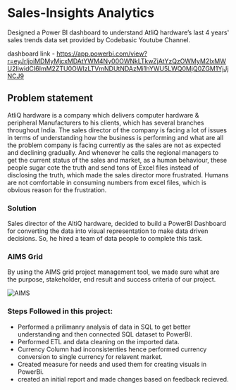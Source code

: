# Sales-Insights Analytics
Designed a Power BI dashboard to understand AtliQ hardware’s last 4 years' sales trends
data set provided by Codebasic Youtube Channel.

dashboard link - https://app.powerbi.com/view?r=eyJrIjoiMDMyMjcxMDAtYWM4Ny00OWNkLTkwZjAtYzQzOWMyM2IxMWU2IiwidCI6ImM2ZTU0OWIzLTVmNDUtNDAzMi1hYWU5LWQ0MjQ0ZGM1YjJjNCJ9

## Problem statement
AtliQ hardware is a company which delivers computer hardware & peripheral Manufacturers to his clients, which has several branches throughout India. The sales director of the company is facing a lot of issues in terms of understanding how the business is performing and what are all the problem company is facing currently as the sales are not as expected and declining gradually. And whenever he calls the regional managers to get the current status of the sales and market, as a human behaviour, these people sugar cote the truth and send tons of Excel files instead of disclosing the truth, which made the sales director more frustrated. Humans are not comfortable in consuming numbers from excel files, which is obvious reason for the frustration.

### Solution
Sales director of the AltiQ hardware, decided to build a PowerBI Dashboard for converting the data into visual representation to make data driven decisions. So, he hired a team of data people to complete this task.

### AIMS Grid
By using the AIMS grid project management tool, we made sure what are the purpose, stakeholder, end result and success criteria of our project.

![AIMS](https://github.com/Sourabhpro/Sales-Insights/assets/148372308/c19bb7e1-bc24-42ae-8bc7-9b56264f18f4)


### Steps Followed in this project:
- Performed a prilimanry analysis of data in SQL to get better understanding and then connected SQL dataset to PowerBI.
- Performed ETL and data cleaning on the imported data.
- Currency Column had inconsistenties hence performed currency conversion to single currency for relavent market.
- Created measure for needs and used them for creating visuals in PowerBi.
- created an initial report and made changes based on feedback recieved.
